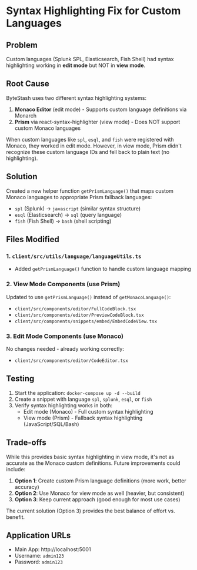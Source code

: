 # Syntax Highlighting Fix for Custom Languages

## Problem

Custom languages (Splunk SPL, Elasticsearch, Fish Shell) had syntax highlighting working in **edit mode** but NOT in **view mode**.

## Root Cause

ByteStash uses two different syntax highlighting systems:

1. **Monaco Editor** (edit mode) - Supports custom language definitions via Monarch
2. **Prism** via react-syntax-highlighter (view mode) - Does NOT support custom Monaco languages

When custom languages like `spl`, `esql`, and `fish` were registered with Monaco, they worked in edit mode. However, in view mode, Prism didn't recognize these custom language IDs and fell back to plain text (no highlighting).

## Solution

Created a new helper function `getPrismLanguage()` that maps custom Monaco languages to appropriate Prism fallback languages:

- `spl` (Splunk) → `javascript` (similar syntax structure)
- `esql` (Elasticsearch) → `sql` (query language)
- `fish` (Fish Shell) → `bash` (shell scripting)

## Files Modified

### 1. `client/src/utils/language/languageUtils.ts`
- Added `getPrismLanguage()` function to handle custom language mapping

### 2. View Mode Components (use Prism)
Updated to use `getPrismLanguage()` instead of `getMonacoLanguage()`:
- `client/src/components/editor/FullCodeBlock.tsx`
- `client/src/components/editor/PreviewCodeBlock.tsx`
- `client/src/components/snippets/embed/EmbedCodeView.tsx`

### 3. Edit Mode Components (use Monaco)
No changes needed - already working correctly:
- `client/src/components/editor/CodeEditor.tsx`

## Testing

1. Start the application: `docker-compose up -d --build`
2. Create a snippet with language `spl`, `splunk`, `esql`, or `fish`
3. Verify syntax highlighting works in both:
   - Edit mode (Monaco) - Full custom syntax highlighting
   - View mode (Prism) - Fallback syntax highlighting (JavaScript/SQL/Bash)

## Trade-offs

While this provides basic syntax highlighting in view mode, it's not as accurate as the Monaco custom definitions. Future improvements could include:

1. **Option 1**: Create custom Prism language definitions (more work, better accuracy)
2. **Option 2**: Use Monaco for view mode as well (heavier, but consistent)
3. **Option 3**: Keep current approach (good enough for most use cases)

The current solution (Option 3) provides the best balance of effort vs. benefit.

## Application URLs

- Main App: http://localhost:5001
- Username: `admin123`
- Password: `admin123`


